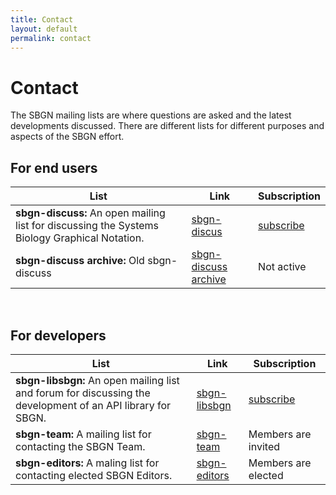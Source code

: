 ```yaml
---
title: Contact
layout: default
permalink: contact
---
```


# Contact

The SBGN mailing lists are where questions are asked and the latest developments discussed. There are different lists for different purposes and aspects of the SBGN effort.

## For end users

 List | Link | Subscription
--|--|--
**sbgn-discuss:** An open mailing list for discussing the Systems Biology Graphical Notation. | [sbgn-discus](https://groups.google.com/forum/#!forum/sbgn-discuss) | [subscribe](https://groups.google.com/forum/#!forum/sbgn-discuss) <br />
**sbgn-discuss archive:** Old sbgn-discuss | [sbgn-discuss archive](https://lists.caltech.edu/pipermail/sbgn-discuss/) | Not active

<br />

## For developers

 List | Link | Subscription
--|--|--
**sbgn-libsbgn:** An open mailing list and forum for discussing the development of an API library for SBGN. | [sbgn-libsbgn](http://sourceforge.net/mailarchive/forum.php?forum_name=sbgn-libsbgn) | [subscribe](https://lists.sourceforge.net/lists/listinfo/sbgn-libsbgn)
**sbgn-team:** A mailing list for contacting the SBGN Team. | [sbgn-team](https://groups.google.com/forum/#!forum/sbgn-team) | Members are invited
**sbgn-editors:** A maling list for contacting elected SBGN Editors. | [sbgn-editors](mailto:sbgn-editors@gouglegroups.co) | Members are elected
